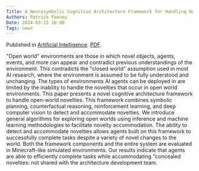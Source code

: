 ```yaml
---
Title: A Neurosymbolic Cognitive Architecture Framework for Handling Novelties in Open Worlds
Authors: Patrick Feeney
Date: 2024-03-15 10:00
Tags: news
---
```


Published in [Artificial Intelligence](https://www.sciencedirect.com/science/article/abs/pii/S000437022400047X). [PDF]({static}Revised_v2_0__AIJ_23__A_Neurosymbolic_Cognitive_Architecture_for_Handling_Novelties_in_Open_Worlds.pdf).

"Open world" environments are those in which novel objects, agents, events, and more can appear and contradict previous understandings of the environment. This contradicts the "closed world" assumption used in most AI research, where the environment is assumed to be fully understood and unchanging. The types of environments AI agents can be deployed in are limited by the inability to handle the novelties that occur in open world environments. This paper presents a novel cognitive architecture framework to handle open-world novelties. This framework combines symbolic planning, counterfactual reasoning, reinforcement learning, and deep computer vision to detect and accommodate novelties. We introduce general algorithms for exploring open worlds using inference and machine learning methodologies to facilitate novelty accommodation. The ability to detect and accommodate novelties allows agents built on this framework to successfully complete tasks despite a variety of novel changes to the world. Both the framework components and the entire system are evaluated in Minecraft-like simulated environments. Our results indicate that agents are able to efficiently complete tasks while accommodating "concealed novelties: not shared with the architecture development team.
